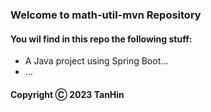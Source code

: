 ### Welcome to math-util-mvn Repository

#### You wil find in this repo the following stuff:

* A Java project using Spring Boot...
* ...

#### Copyright Ⓒ 2023 TanHin 
